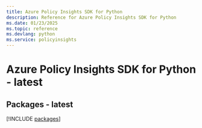 ```yaml
---
title: Azure Policy Insights SDK for Python
description: Reference for Azure Policy Insights SDK for Python
ms.date: 01/23/2025
ms.topic: reference
ms.devlang: python
ms.service: policyinsights
---
```

# Azure Policy Insights SDK for Python - latest
## Packages - latest
[!INCLUDE [packages](policy-insights-index.md)]